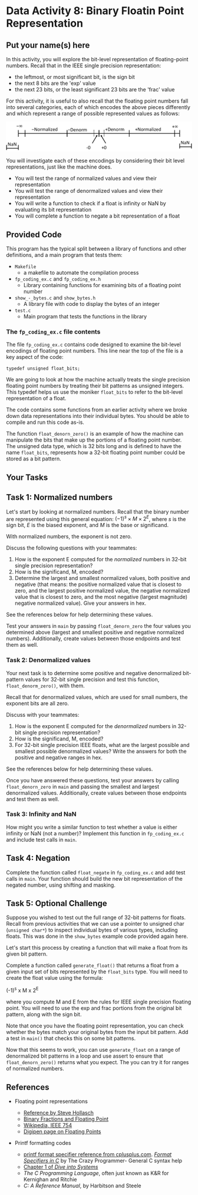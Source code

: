# Data Activity 8: Binary Floatin Point Representation
## Put your name(s) here

In this activity, you will explore the bit-level representation of floating-point numbers. Recall that in the IEEE single precision representation:
- the leftmost, or most significant bit, is the sign bit
- the next 8 bits are the 'exp' value
- the next 23 bits, or the least significant 23 bits are the 'frac' value

For this activity, it is useful to also recall that the floating point numbers
fall into several categories, each of which encodes the above pieces differently
and which represent a range of possible represented values as follows:

![Floating Point Numberline](./img/FPRangeLine.jpg)

You will investigate each of these encodings by considering their bit level
representations, just like the machine does.
- You will test the range of normalized values and view their representation
- You will test the range of denormalized values and view their representation
- You will write a function to check if a float is infinity or NaN by evaluating its bit representation
- You will complete a function to negate a bit representation of a float


## Provided Code

This program has the typical split between a library of functions and other definitions, and a main program that tests them:
- `Makefile`
    - a makefile to automate the compilation process
- `fp_coding_ex.c` and `fp_coding_ex.h`
    - Library containing functions for examining bits of a floating point number
- `show_-_bytes.c` and `show_bytes.h`
    - A library file with code to display the bytes of an integer
- `test.c`
    - Main program that tests the functions in the library


### The `fp_coding_ex.c` file contents

The file `fp_coding_ex.c` contains code designed to examine the bit-level
encodings of floating point numbers. This line near the top of the file is a key
aspect of the code:

    typedef unsigned float_bits;

We are going to look at how the machine actually treats the single precision
floating point numbers by treating their bit patterns as unsigned integers. This
typedef helps us use the moniker `float_bits` to refer to the bit-level
representation of a float.

The code contains some functions from an earlier activity where we broke down
data representations into their individual bytes. You should be able to compile
and run this code as-is.

The function `float_denorn_zero()` is an example of how the
machine can manipulate the bits that make up the portions of a floating point
number. The unsigned data type, which is 32 bits long and is defined to have the
name `float_bits`, represents how a 32-bit floating point number could be stored
as a bit pattern. 

## Your Tasks


## Task 1: Normalized numbers

Let's start by looking at normalized numbers. Recall that the binary number are represented using this general equation: $(-1)^s \times M \times 2^E$, where $s$ is the sign bit, $E$ is the biased exponent, and $M$ is the base or significand.

With normalized numbers, the exponent is not zero.

Discuss the following questions with your teammates:
1. How is the exponent E computed for the *normalized* numbers in 32-bit single precision representation?
2. How is the significand, M, encoded?
3. Determine the largest and smallest normalized values, both positive and
   negative (that means: the positive normalized value that is closest to zero, and the largest positive normalized value, the negative normalized value that is closest to zero, and the most negative (largest magnitude) negative normalized value). Give your answers in hex.

See the references below for help determining these values.

Test your answers in `main` by passing `float_denorn_zero` the four values you determined above (largest and smallest positive and negative normalized numbers).  Additionally, create values between those endpoints and
test them as well.  

### Task 2: Denormalized values 

Your next task is to determine some positive and negative denormalized
bit-pattern values for 32-bit single precision and test this function,
`float_denorm_zero()`, with them.


Recall that for denormalized values, which are used for small numbers, the exponent bits are all zero.  

Discuss with your teammates:
1. How is the exponent E computed for the *denormalized* numbers in 32-bit
   single precision representation?
2. How is the significand, M, encoded?
3. For 32-bit single precision IEEE floats, what are the largest possible and
   smallest possible denormalized values? Write the answers for both the
   positive and negative ranges in hex.

See the references below for help determining these values.

Once you have answered these questions, test your answers by calling `float_denorn_zero` in `main` and passing the smallest and largest denormalized values. Additionally, create values between those endpoints and
test them as well.  

### Task 3: Infinity and NaN 

How might you write a similar function to test whether a value is either
infinity or NaN (not a number)? Implement this function in `fp_coding_ex.c` and include test calls in `main`.

## Task 4: Negation

Complete the function called `float_negate` in `fp_coding_ex.c` and add test calls in `main`. Your function should build the new bit representation of the negated number, using shifting and masking. 

## Task 5: Optional Challenge

Suppose you wished to test out the full range of 32-bit patterns for floats.
Recall from previous activities that we can use a pointer to unsigned char
(`unsigned char*`) to inspect individual bytes of various types, including
floats. This was done in the `show_bytes` example code provided again here.

Let's start this process by creating a function that will make a float from its
given bit pattern.

Complete a function called `generate_float()` that returns a float from a given
input set of bits represented by the `float_bits` type. You will need to create
the float value using the formula:

<p>(-1)<sup>s</sup> x  M x  2<sup>E</sup></p>

where you compute M and E from the rules for IEEE single precision floating
point. You will need to use the exp and frac portions from the original bit
pattern, along with the sign bit.

Note that once you have the floating point representation, you can check whether
the bytes match your original bytes from the input bit pattern. Add a test in
`main()` that checks this on some bit patterns.

Now that this seems to work, you can use `generate_float` on a range of
denormalized bit patterns in a loop and use assert to ensure that
`float_denorn_zero()` returns what you expect. The you can try it for ranges of
normalized numbers.


## References

- Floating point representations
   - [Reference by Steve Hollasch](http://steve.hollasch.net/cgindex/coding/ieeefloat.html)
   - [Binary Fractions and Floating Point](https://ryanstutorials.net/binary-tutorial/binary-floating-point.php) 
   - [Wikipedia, IEEE 754](https://en.wikipedia.org/wiki/IEEE_754#References)
   - [Digipen page on Floating Points](https://azrael.digipen.edu/~mmead/www/Courses/CS220/IEEE754.html)

- Printf formatting codes
  - [printf format specifier reference from cplusplus.com](http://www.cplusplus.com/reference/cstdio/printf/).
  [_Format Specifiers in C_](https://www.thecrazyprogrammer.com/2016/10/format-specifiers-c.html) by The Crazy Programmer- General C syntax help
  - [Chapter 1 of _Dive into Systems_](https://diveintosystems.org/book/C1-C_intro/index.html)
  - _The C Programming Language_, often just known as K&R for Kernighan and Ritchie
  - _C: A Reference Manual_, by Harbitson and Steele

